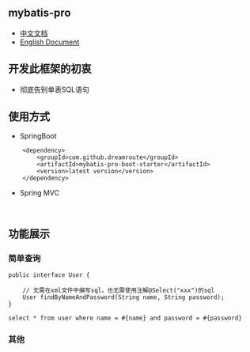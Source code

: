 ## mybatis-pro

- [中文文档](https://github.com/Dreamroute/mybatis-pro/wiki/%E4%B8%AD%E6%96%87%E6%96%87%E6%A1%A3/)
- [English Document](https://github.com/Dreamroute/mybatis-pro/wiki/English-Document/)

## 开发此框架的初衷
- 彻底告别单表SQL语句

## 使用方式
- SpringBoot
```
    <dependency>
        <groupId>com.github.dreamroute</groupId>
        <artifactId>mybatis-pro-boot-starter</artifactId>
        <version>latest version</version>
    </dependency>
```
- Spring MVC
```$xslt
    
```

## 功能展示
### 简单查询
```$xslt
public interface User {

    // 无需在xml文件中编写sql，也无需使用注解@Select("xxx")的sql
    User findByNameAndPassword(String name, String password);
}
```
```$xslt
select * from user where name = #{name} and password = #{password}
```
### 其他
```$xslt

```